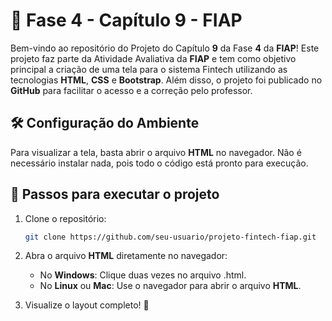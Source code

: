 # 📘 Fase 4 - Capítulo 9 - FIAP

Bem-vindo ao repositório do Projeto do Capítulo **9** da Fase **4** da **FIAP**! Este projeto faz parte da Atividade Avaliativa da **FIAP** e tem como objetivo principal a criação de uma tela para o sistema Fintech utilizando as tecnologias **HTML**, **CSS** e **Bootstrap**. Além disso, o projeto foi publicado no **GitHub** para facilitar o acesso e a correção pelo professor.

## 🛠️ Configuração do Ambiente

Para visualizar a tela, basta abrir o arquivo **HTML** no navegador. Não é necessário instalar nada, pois todo o código está pronto para execução.

## 🔧 Passos para executar o projeto

1. Clone o repositório:

   ```bash
   git clone https://github.com/seu-usuario/projeto-fintech-fiap.git
   ```

2. Abra o arquivo **HTML** diretamente no navegador:

   - No **Windows**: Clique duas vezes no arquivo .html.
   - No **Linux** ou **Mac**: Use o navegador para abrir o arquivo **HTML**.

3. Visualize o layout completo! 🚀
